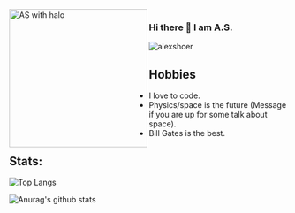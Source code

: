 <img src="https://i.imgur.com/68mbMBg.gif" align="left" width="250" alt="AS with halo"/>

### Hi there 👋 I am A.S.
<p align="left"> <img src="https://komarev.com/ghpvc/?username=alexshcer" alt="alexshcer" /> </p>



## Hobbies 
* I love to code.
* Physics/space is the future (Message if you are up for some talk about space).
* Bill Gates is the best.

## Stats:
![Top Langs](https://github-readme-stats.vercel.app/api/top-langs/?username=alexshcer)

![Anurag's github stats](https://github-readme-stats.vercel.app/api?username=alexshcer)

<!--
**alexshcer/alexshcer** is a ✨ _special_ ✨ repository because its `README.md` (this file) appears on your GitHub profile.

Here are some ideas to get you started:

- 🔭 I’m currently working on ...
- 🌱 I’m currently learning ...
- 👯 I’m looking to collaborate on ...
- 🤔 I’m looking for help with ...
- 💬 Ask me about ...
- 📫 How to reach me: ...
- 😄 Pronouns: ...
- ⚡ Fun fact: ...
- [![Join Programmers Arena](https://media.discordapp.net/attachments/808259596430344202/819856766858166302/widget.png)](https://discord.gg/TMgQZ7C5fN)
-->
